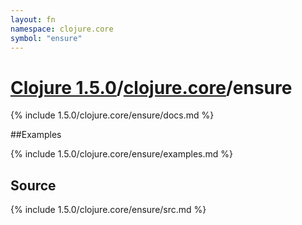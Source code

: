 ```yaml
---
layout: fn
namespace: clojure.core
symbol: "ensure"
---
```


# [Clojure 1.5.0](../../)/[clojure.core](../)/ensure

{% include 1.5.0/clojure.core/ensure/docs.md %}

##Examples

{% include 1.5.0/clojure.core/ensure/examples.md %}
## Source
{% include 1.5.0/clojure.core/ensure/src.md %}

